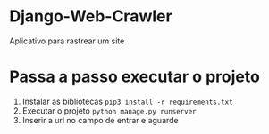 # Django-Web-Crawler

Aplicativo para rastrear um site

# Passa a passo executar o projeto

1. Instalar as bibliotecas `pip3 install -r requirements.txt`
2. Executar o projeto `python manage.py runserver`
3. Inserir a url no campo de entrar e aguarde
